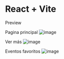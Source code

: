 # React + Vite

Preview

Pagina principal
![image](https://github.com/josrojas/ticketmaster-events-API/assets/73319827/65f5fb9c-a7f0-49fc-a576-05eb7d29d609)


Ver más
![image](https://github.com/josrojas/ticketmaster-events-API/assets/73319827/13f26d71-280d-4d48-9f90-b330bd7d59e7)


Eventos favoritos
![image](https://github.com/josrojas/ticketmaster-events-API/assets/73319827/04435eca-e050-446b-9c58-86bb828cc6ca)
